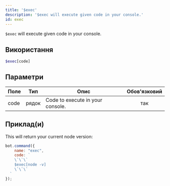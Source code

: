 ```yaml
---
title: '$exec'
description: '$exec will execute given code in your console.'
id: exec
---
```


`$exec` will execute given code in your console.

## Використання

```php
$exec[code]
```

## Параметри

| Поле | Тип   | Опис                             | Обов'язковий |
| ---- | ----- | -------------------------------- |:------------:|
| code | рядок | Code to execute in your console. |     так      |

## Приклад(и)

This will return your current node version:

```javascript
bot.command({
    name: "exec",
    code: `
    \`\`\`
    $exec[node -v]
    \`\`\`
  `
});
```